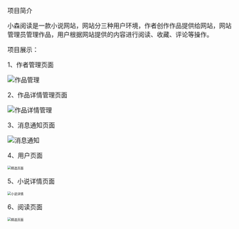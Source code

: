 项目简介

小森阅读是一款小说网站，网站分三种用户环境，作者创作作品提供给网站，网站管理员管理作品，用户根据网站提供的内容进行阅读、收藏、评论等操作。

项目展示：

1、作者管理页面

![作品管理](C:\Users\ruanjingfeng\Desktop\论文相关\作品管理.PNG)

2、作品详情管理页面

![作品详情管理](C:\Users\ruanjingfeng\Desktop\论文相关\作品详情管理.PNG)

3、消息通知页面

![消息通知](C:\Users\ruanjingfeng\Desktop\论文相关\消息通知.PNG)

4、用户页面

<img src="C:\Users\ruanjingfeng\Desktop\论文相关\精选页面.PNG" alt="精选页面" style="zoom: 50%;" />

5、小说详情页面

<img src="C:\Users\ruanjingfeng\Desktop\论文相关\小说详情.PNG" alt="小说详情" style="zoom:50%;" />

6、阅读页面

<img src="C:\Users\ruanjingfeng\Desktop\论文相关\精选页面.PNG" alt="精选页面" style="zoom: 50%;" />